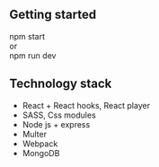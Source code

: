 <h2>Getting started </h2>
npm start
<br/>
or
<br/>
npm run dev
<h2>Technology stack</h2>
<ul>
  <li>
    React + React hooks, React player
  </li>
  <li>
    SASS, Css modules
  </li>
  <li>
    Node js + express
  </li>
  <li>
    Multer
  </li>
  <li>
    Webpack
  </li>
  <li>
    MongoDB
  </li>
</ul>
